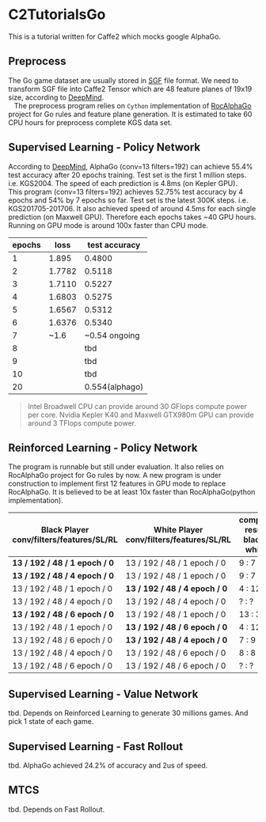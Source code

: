 # C2TutorialsGo
This is a tutorial written for Caffe2 which mocks google AlphaGo.

## Preprocess
  The Go game dataset are usually stored in [SGF](http://www.red-bean.com/sgf/go.html) file format. We need to transform SGF file into Caffe2 Tensor which are 48 feature planes of 19x19 size, according to [DeepMind](http://www.nature.com/nature/journal/v529/n7587/full/nature16961.html?foxtrotcallback=true).  
    The preprocess program relies on `Cython` implementation of [RocAlphaGo](https://github.com/Rochester-NRT/RocAlphaGo) project for Go rules and feature plane generation. It is estimated to take 60 CPU hours for preprocess complete KGS data set.

## Supervised Learning - Policy Network
  According to [DeepMind](http://www.nature.com/nature/journal/v529/n7587/full/nature16961.html?foxtrotcallback=true), AlphaGo (conv=13 filters=192) can achieve 55.4% test accuracy after 20 epochs training. Test set is the first 1 million steps. i.e. KGS2004. The speed of each prediction is 4.8ms (on Kepler GPU).  
  This program (conv=13 filters=192) achieves 52.75% test accuracy by 4 epochs and 54% by 7 epochs so far. Test set is the latest 300K steps. i.e. KGS201705-201706. It also achieved speed of around 4.5ms for each single prediction (on Maxwell GPU). Therefore each epochs takes ~40 GPU hours. Running on GPU mode is around 100x faster than CPU mode.  
  
| epochs | loss   | test accuracy |
|--------|--------|---------------|
| 1      | 1.895  | 0.4800        |
| 2      | 1.7782 | 0.5118        |
| 3      | 1.7110 | 0.5227        |
| 4      | 1.6803 | 0.5275        |
| 5      | 1.6567 | 0.5312        |
| 6      | 1.6376 | 0.5340        |
| 7      | ~1.6   | ~0.54 ongoing |
| 8      |        | tbd           |
| 9      |        | tbd           |
| 10     |        | tbd           |
| 20     |        | 0.554(alphago)|

> Intel Broadwell CPU can provide around 30 GFlops compute power per core. Nvidia Kepler K40 and Maxwell GTX980m GPU can provide around 3 TFlops compute power.  

## Reinforced Learning - Policy Network
  The program is runnable but still under evaluation. It also relies on RocAlphaGo project for Go rules by now. A new program is under construction to implement first 12 features in GPU mode to replace RocAlphaGo. It is believed to be at least 10x faster than RocAlphaGo(python implementation).  
  
| Black Player <br> conv/filters/features/SL/RL | White Player <br> conv/filters/features/SL/RL | compete result <br> black : white |  
|-------------------------------|-------------------------------|--------|
| **13 / 192 / 48 /  1 epoch /  0** | 13 / 192 / 48 /  1 epoch /  0 |  9 : 7 |
| **13 / 192 / 48 /  4 epoch /  0** | 13 / 192 / 48 /  1 epoch /  0 |  9 : 7 |
| 13 / 192 / 48 /  1 epoch /  0 | **13 / 192 / 48 /  4 epoch /  0** |  4 : 12 |
| 13 / 192 / 48 /  4 epoch /  0 | 13 / 192 / 48 /  4 epoch /  0 |  ? : ? |
| **13 / 192 / 48 /  6 epoch /  0** | 13 / 192 / 48 /  1 epoch /  0 |  13 : 3 |
| 13 / 192 / 48 /  1 epoch /  0 | **13 / 192 / 48 /  6 epoch /  0** |  4 : 12 |
| 13 / 192 / 48 /  6 epoch /  0 | **13 / 192 / 48 /  4 epoch /  0** |  7 : 9 |
| 13 / 192 / 48 /  4 epoch /  0 | 13 / 192 / 48 /  6 epoch /  0 |  8 : 8 |
| 13 / 192 / 48 /  6 epoch /  0 | 13 / 192 / 48 /  6 epoch /  0 |  ? : ? |
  
## Supervised Learning - Value Network
tbd. Depends on Reinforced Learning to generate 30 millions games. And pick 1 state of each game.

## Supervised Learning - Fast Rollout
tbd. AlphaGo achieved 24.2% of accuracy and 2us of speed.

## MTCS
tbd. Depends on Fast Rollout.
